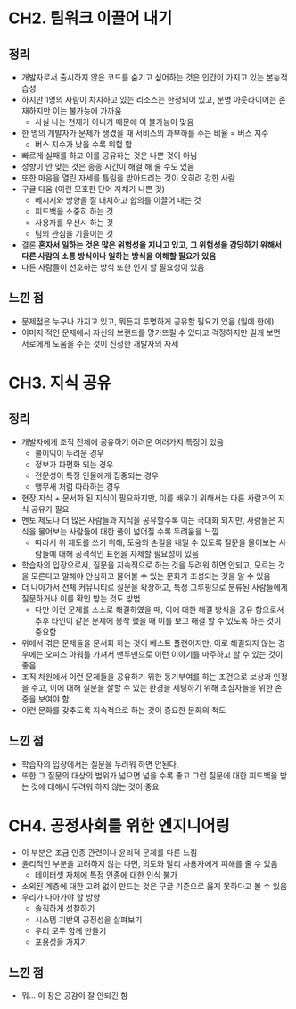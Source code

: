 # CH2. 팀워크 이끌어 내기

## 정리

- 개발자로서 출시하지 않은 코드를 숨기고 싶어하는 것은 인간이 가지고 있는 본능적 습성
- 하지만 1명의 사람이 차지하고 있는 리소스는 한정되어 있고, 분명 아웃라이어는 존재하지만 이는 불가능에 가까움
    - 사실 나는 천재가 아니기 때문에 이 불가능이 맞음
- 한 명의 개발자가 문제가 생겼을 때 서비스의 과부하를 주는 비율 = 버스 지수
    - 버스 지수가 낮을 수록 위험 함
- 빠르게 실패를 하고 이를 공유하는 것은 나쁜 것이 아님
- 성향이 안 맞는 것은 종종 시간이 해결 해 줄 수도 있음
- 또한 마음을 열린 자세를 틀림을 받아드리는 것이 오히려 강한 사람 
- 구글 다움 (이런 모호한 단어 자체가 나쁜 것)
    - 메시지와 방향을 잘 대처하고 합의를 이끌어 내는 것
    - 피드백을 소중히 하는 것
    - 사용자를 우선시 하는 것
    - 팀의 관심을 기울이는 것
- 결론 <b>혼자서 일하는 것은 많은 위험성을 지니고 있고, 그 위험성을 감당하기 위해서 다른 사람의 소통 방식이나 일하는 방식을 이해할 필요가 있음</b>
- 다른 사람들이 선호하는 방식 또한 인지 할 필요성이 있음

## 느낀 점

- 문제점은 누구나 가지고 있고, 뭐든지 투명하게 공유할 필요가 있음 (일에 한에)
- 이미지 적인 문제에서 자신의 브랜드를 망가뜨릴 수 있다고 걱정하지만 길게 보면 서로에게 도움을 주는 것이 진정한 개발자의 자세

# CH3. 지식 공유

## 정리

- 개발자에게 조직 전체에 공유하기 어려운 여러가지 특징이 있음
    - 불이익이 두려운 경우
    - 정보가 파편화 되는 경우
    - 전문성이 특정 인물에게 집중되는 경우
    - 앵무새 처럼 따라하는 경우
- 현장 지식 + 문서화 된 지식이 필요하지만, 이를 배우기 위해서는 다른 사람과의 지식 공유가 필요
- 멘토 제도나 더 많은 사람들과 지식을 공유할수록 이는 극대화 되지만, 사람들은 지식을 물어보는 사람들에 대한 풀이 넓어질 수록 두려움을 느낌
    - 따라서 위 제도를 쓰기 위해, 도움의 손길을 내밀 수 있도록 질문을 물어보는 사람들에 대해 공격적인 표현을 자제할 필요성이 있음
- 학습자의 입장으로서, 질문을 지속적으로 하는 것을 두려워 하면 안되고, 모르는 것을 모른다고 말해야 안심하고 물어볼 수 있는 문화가 조성되는 것을 알 수 있음
- 더 나아가서 전체 커뮤니티로 질문을 확장하고, 특정 그루핑으로 분류된 사람들에게 질문하거나 이를 확인 받는 것도 방법
    - 다만 이런 문제를 스스로 해결하였을 때, 이에 대한 해결 방식을 공유 함으로서 추후 타인이 같은 문제에 봉착 했을 때 이를 보고 해결 할 수 있도록 하는 것이 중요함
- 위에서 겪은 문제들을 문서화 하는 것이 베스트 플랜이지만, 이로 해결되지 않는 경우에는 오피스 아워를 가져서 맨투맨으로 이런 이야기를 마주하고 할 수 있는 것이 좋음
- 조직 차원에서 이런 문제들을 공유하기 위한 동기부여를 하는 조건으로 보상과 인정을 주고, 이에 대해 질문을 잘할 수 있는 환경을 세팅하기 위해 초심자들을 위한 존중을 보여야 함
- 이런 문화를 갖추도록 지속적으로 하는 것이 중요한 문화의 척도

## 느낀 점

- 학습자의 입장에서는 질문을 두려워 하면 안된다.
- 또한 그 질문의 대상의 범위가 넓으면 넓을 수록 좋고 그런 질문에 대한 피드백을 받는 것에 대해서 두려워 하지 않는 것이 중요

# CH4. 공정사회를 위한 엔지니어링

- 이 부분은 조금 인종 관련이나 윤리적 문제를 다룬 느낌
- 윤리적인 부분을 고려하지 않는 다면, 의도와 달리 사용자에게 피해를 줄 수 있음
    - 데이터셋 자체에 특정 인종에 대한 인식 불가
- 소외된 계층에 대한 고려 없이 만드는 것은 구글 기준으로 옳지 못하다고 볼 수 있음
- 우리가 나아가야 할 방향
    - 솔직하게 성찰하기
    - 시스템 기반의 공정성을 살펴보기
    - 우리 모두 함께 만들기
    - 포용성을 가지기

## 느낀 점

- 뭐... 이 장은 공감이 잘 안되긴 함